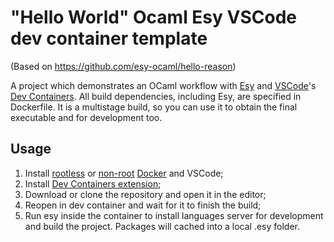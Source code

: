 # "Hello World" Ocaml Esy VSCode dev container template
(Based on https://github.com/esy-ocaml/hello-reason)

A project which demonstrates an OCaml workflow with [Esy](https://esy.sh) and [VSCode](https://code.visualstudio.com)'s [Dev Containers](https://code.visualstudio.com/docs/devcontainers/tutorial).
All build dependencies, including Esy, are specified in Dockerfile.
It is a multistage build, so you can use it to obtain the final executable and for development too.

## Usage

1. Install [rootless](https://docs.docker.com/engine/security/rootless/) or [non-root](https://docs.docker.com/engine/install/linux-postinstall/#manage-docker-as-a-non-root-user) [Docker](https://www.docker.com) and VSCode;
2. Install [Dev Containers extension](https://marketplace.visualstudio.com/items?itemName=ms-vscode-remote.remote-containers);
3. Download or clone the repository and open it in the editor;
4. Reopen in dev container and wait for it to finish the build;
5. Run esy inside the container to install languages server for development and build the project.
Packages will cached into a local .esy folder.
